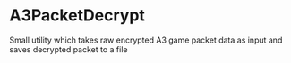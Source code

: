 A3PacketDecrypt
===============

Small utility which takes raw encrypted A3 game packet data as input and saves decrypted packet to a file

